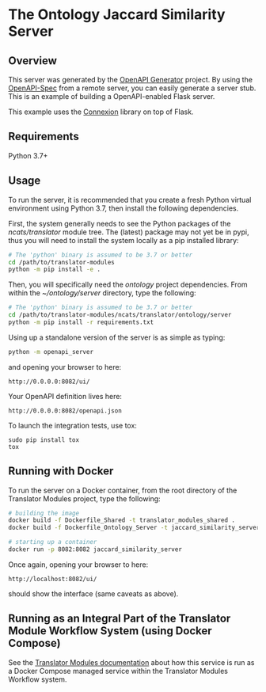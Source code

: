 # The Ontology Jaccard Similarity Server

## Overview

This server was generated by the [OpenAPI Generator](https://openapi-generator.tech) project. By using the
[OpenAPI-Spec](https://openapis.org) from a remote server, you can easily generate a server stub.  This
is an example of building a OpenAPI-enabled Flask server.

This example uses the [Connexion](https://github.com/zalando/connexion) library on top of Flask.

## Requirements
Python 3.7+

## Usage

To run the server, it is recommended that you create a fresh Python virtual environment using Python 3.7, then
install the following dependencies.
 
First, the system generally needs to see the Python packages of the *ncats/translator* module tree. The (latest) 
package may not yet be in pypi, thus you will need to install the system locally as a pip installed library:

```bash
# The 'python' binary is assumed to be 3.7 or better
cd /path/to/translator-modules
python -m pip install -e .
```

Then,  you will specifically need the *ontology* project dependencies. From within the *~/ontology/server* 
directory, type the following:

```bash
# The 'python' binary is assumed to be 3.7 or better
cd /path/to/translator-modules/ncats/translator/ontology/server
python -m pip install -r requirements.txt
```

Using up a standalone version of the server is as simple as typing:

```bash
python -m openapi_server
```

and opening your browser to here:

```
http://0.0.0.0:8082/ui/
```

Your OpenAPI definition lives here:

```
http://0.0.0.0:8082/openapi.json
```

To launch the integration tests, use tox:

```
sudo pip install tox
tox
```

## Running with Docker

To run the server on a Docker container, from the root directory of the Translator Modules project, type the following:

```bash
# building the image
docker build -f Dockerfile_Shared -t translator_modules_shared .
docker build -f Dockerfile_Ontology_Server -t jaccard_similarity_server .

# starting up a container
docker run -p 8082:8082 jaccard_similarity_server
```

Once again, opening your browser to here:

```
http://localhost:8082/ui/
```

should show the interface (same caveats as above).

## Running as an Integral Part of the Translator Module Workflow System (using Docker Compose)

See the [Translator Modules documentation](../../../../README.md) 
about how this service is run as a Docker Compose managed service within the Translator Modules Workflow system.
